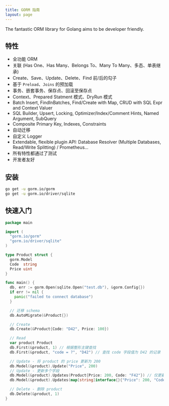 ```yaml
---
title: GORM 指南
layout: page
---
```


The fantastic ORM library for Golang aims to be developer friendly.

## 特性

* 全功能 ORM
* 关联 (Has One、Has Many、Belongs To、Many To Many、多态、单表继承)
* Create、Save、Update、Delete、Find 前/后的勾子
* 基于 `Preload`、`Joins` 的预加载
* 事务、嵌套事务、保存点、回滚至保存点
* Context、Prepared Statment 模式、DryRun 模式
* Batch Insert, FindInBatches, Find/Create with Map, CRUD with SQL Expr and Context Valuer
* SQL Builder, Upsert, Locking, Optimizer/Index/Comment Hints, Named Argument, SubQuery
* Composite Primary Key, Indexes, Constraints
* 自动迁移
* 自定义 Logger
* Extendable, flexible plugin API: Database Resolver (Multiple Databases, Read/Write Splitting) / Prometheus...
* 所有特性都通过了测试
* 开发者友好

## 安装

```sh
go get -u gorm.io/gorm
go get -u gorm.io/driver/sqlite
```

## 快速入门

```go
package main

import (
  "gorm.io/gorm"
  "gorm.io/driver/sqlite"
)

type Product struct {
  gorm.Model
  Code  string
  Price uint
}

func main() {
  db, err := gorm.Open(sqlite.Open("test.db"), &gorm.Config{})
  if err != nil {
    panic("failed to connect database")
  }

  // 迁移 schema
  db.AutoMigrate(&Product{})

  // Create
  db.Create(&Product{Code: "D42", Price: 100})

  // Read
  var product Product
  db.First(&product, 1) // 根据整形主键查找
  db.First(&product, "code = ?", "D42") // 查找 code 字段值为 D42 的记录

  // Update - 将 product 的 price 更新为 200
  db.Model(&product).Update("Price", 200)
  // Update - 更新多个字段
  db.Model(&product).Updates(Product{Price: 200, Code: "F42"}) // 仅更新非零值字段
  db.Model(&product).Updates(map[string]interface{}{"Price": 200, "Code": "F42"})

  // Delete - 删除 product
  db.Delete(&product, 1)
}
```
